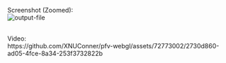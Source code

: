 Screenshot (Zoomed): <br />
![output-file](https://github.com/XNUConner/pfv-webgl/assets/72773002/f068a0f5-3f53-44d5-87a5-8ccdeb803299)

<br/>
Video: <br/>
https://github.com/XNUConner/pfv-webgl/assets/72773002/2730d860-ad05-4fce-8a34-253f3732822b

